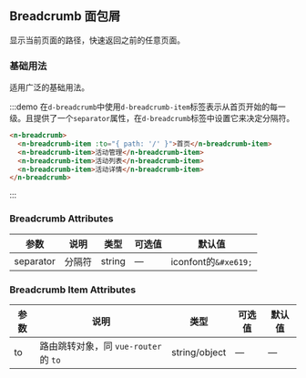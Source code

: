 ## Breadcrumb 面包屑

显示当前页面的路径，快速返回之前的任意页面。

### 基础用法

适用广泛的基础用法。

:::demo 在`d-breadcrumb`中使用`d-breadcrumb-item`标签表示从首页开始的每一级。且提供了一个`separator`属性，在`d-breadcrumb`标签中设置它来决定分隔符。

```html
<n-breadcrumb>
  <n-breadcrumb-item :to="{ path: '/' }">首页</n-breadcrumb-item>
  <n-breadcrumb-item>活动管理</n-breadcrumb-item>
  <n-breadcrumb-item>活动列表</n-breadcrumb-item>
  <n-breadcrumb-item>活动详情</n-breadcrumb-item>
</n-breadcrumb>
```
:::

### Breadcrumb Attributes
| 参数      | 说明          | 类型      | 可选值                           | 默认值  |
|---------- |-------------- |---------- |--------------------------------  |-------- |
| separator | 分隔符 | string | — | iconfont的`&#xe619;` |

### Breadcrumb Item Attributes
| 参数      | 说明          | 类型      | 可选值                           | 默认值  |
|---------- |-------------- |---------- |--------------------------------  |-------- |
| to        | 路由跳转对象，同 `vue-router` 的 `to` | string/object | — | — |

